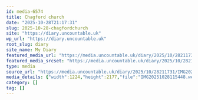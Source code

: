 ```yaml
---
id: media-6574
title: Chagford church
date: "2025-10-28T21:17:31"
slug: 2025-10-28-chagfordchurch
site: "https://diary.uncountable.uk"
wp_url: "https://diary.uncountable.uk"
root_slug: diary
site_name: My Diary
featured_media_url: "https://media.uncountable.uk/diary/2025/10/28211731/IMG20251028115448.webp"
featured_media_srcset: "https://media.uncountable.uk/diary/2025/10/28211731/IMG20251028115448-169x300.webp 169w, https://media.uncountable.uk/diary/2025/10/28211731/IMG20251028115448-576x1024.webp 576w, https://media.uncountable.uk/diary/2025/10/28211731/IMG20251028115448-150x150.webp 150w, https://media.uncountable.uk/diary/2025/10/28211731/IMG20251028115448-360x640.webp 360w, https://media.uncountable.uk/diary/2025/10/28211731/IMG20251028115448.webp 1224w"
type: media
source_url: "https://media.uncountable.uk/diary/2025/10/28211731/IMG20251028115448.webp"
media_details: {"width":1224,"height":2177,"file":"IMG20251028115448.webp","filesize":191672,"sizes":{"medium":{"file":"IMG20251028115448-169x300.webp","width":169,"height":300,"filesize":19640,"mime_type":"image/webp","source_url":"https://media.uncountable.uk/diary/2025/10/28211731/IMG20251028115448-169x300.webp"},"large":{"file":"IMG20251028115448-576x1024.webp","width":576,"height":1024,"filesize":132502,"mime_type":"image/webp","source_url":"https://media.uncountable.uk/diary/2025/10/28211731/IMG20251028115448-576x1024.webp"},"thumbnail":{"file":"IMG20251028115448-150x150.webp","width":150,"height":150,"filesize":12424,"mime_type":"image/webp","source_url":"https://media.uncountable.uk/diary/2025/10/28211731/IMG20251028115448-150x150.webp"},"mobwidth":{"file":"IMG20251028115448-360x640.webp","width":360,"height":640,"filesize":61974,"mime_type":"image/webp","source_url":"https://media.uncountable.uk/diary/2025/10/28211731/IMG20251028115448-360x640.webp"},"full":{"file":"IMG20251028115448.webp","width":1224,"height":2177,"mime_type":"image/webp","source_url":"https://media.uncountable.uk/diary/2025/10/28211731/IMG20251028115448.webp"}},"image_meta":{"aperture":"0","credit":"","camera":"","caption":"","created_timestamp":"0","copyright":"","focal_length":"0","iso":"0","shutter_speed":"0","title":"","orientation":"0","keywords":[]}}
category: []
tag: []
---
```



